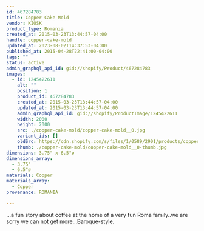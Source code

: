 ```yaml
---
id: 467284783
title: Copper Cake Mold
vendor: KIOSK
product_type: Romania
created_at: 2015-03-23T13:44:57-04:00
handle: copper-cake-mold
updated_at: 2023-08-02T14:37:53-04:00
published_at: 2015-04-28T22:41:00-04:00
tags: ""
status: active
admin_graphql_api_id: gid://shopify/Product/467284783
images:
  - id: 1245422611
    alt: ""
    position: 1
    product_id: 467284783
    created_at: 2015-03-23T13:44:57-04:00
    updated_at: 2015-03-23T13:44:57-04:00
    admin_graphql_api_id: gid://shopify/ProductImage/1245422611
    width: 2000
    height: 2000
    src: ./copper-cake-mold/copper-cake-mold__0.jpg
    variant_ids: []
    oldSrc: https://cdn.shopify.com/s/files/1/0589/2901/products/copper_cake_mold.jpeg?v=1427132697
    thumb: ./copper-cake-mold/copper-cake-mold__0-thumb.jpg
dimensions: 3.75" x 6.5"ø
dimensions_array:
  - 3.75"
  - 6.5"ø
materials: Copper
materials_array:
  - Copper
provenance: ROMANIA

---
```


...a fun story about coffee at the home of a very fun Roma family..we are sorry we can not get more...Baroque\-style.